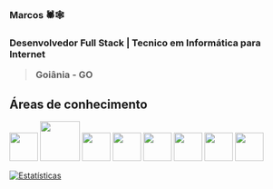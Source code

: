 <H3>Marcos 🕷🕸<H3/>
<html>    
<body>
  <Strong>Desenvolvedor Full Stack | Tecnico em Informática para Internet</Strong><br/>
  <blockquote>Goiânia - <Strong>GO</Strong></blockquote>

  <H2>Áreas de conhecimento</H2>
  <div class="container">
     <img src="https://cdn.worldvectorlogo.com/logos/c-1.svg" width="50px" height="50px">
    <img src="https://logospng.org/download/java/logo-java-4096.png" width="70px" height="70px">
    <img src="https://logospng.org/download/html-5/logo-html-5-256.png" width="50px" height="50px">
    <img src="https://logospng.org/download/css-3/logo-css-3-256.png" width="50px" height="50px">
    <img src="https://logospng.org/download/javascript/logo-javascript-256.png" width="50px" height="50px">
    <img src="https://logospng.org/download/react/logo-react-256.png" width="50px" height="50px">
    <img src="https://cdn.worldvectorlogo.com/logos/next-js.svg" width="50px" height="50px">
    <img src="https://logospng.org/download/postgresql/postgresql-512.png" width="50px" height="50px">
  </div>

[![Estatísticas](https://github-readme-stats.vercel.app/api?username=vnz1nx&rank_icon=github&show_icons=true&theme=nightowl)](https://github.com/vnz1nx)
</body>
</html>
